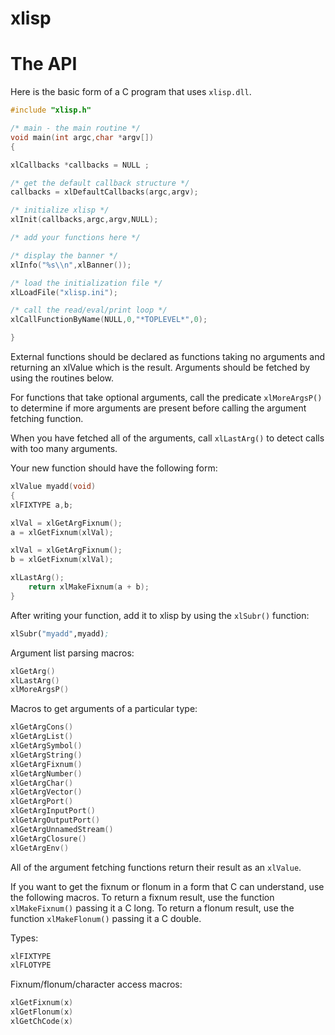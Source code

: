 # xlisp
# The API

Here is the basic form of a C program that uses `xlisp.dll`.

```cpp
#include "xlisp.h"

/* main - the main routine */
void main(int argc,char *argv[])
{

xlCallbacks *callbacks = NULL ;

/* get the default callback structure */
callbacks = xlDefaultCallbacks(argc,argv);

/* initialize xlisp */
xlInit(callbacks,argc,argv,NULL);

/* add your functions here */

/* display the banner */
xlInfo("%s\\n",xlBanner());

/* load the initialization file */
xlLoadFile("xlisp.ini");

/* call the read/eval/print loop */
xlCallFunctionByName(NULL,0,"*TOPLEVEL*",0);

}
```
External functions should be declared as functions taking no 
arguments and returning an xlValue which is the result. Arguments should be fetched by using the routines below.

For functions that take optional arguments, call the predicate
`xlMoreArgsP()` to determine if more arguments are present before
calling the argument fetching function.

When you have fetched all of the arguments, call `xlLastArg()` 
to detect calls with too many arguments.

Your new function should have the following form:
```cpp
xlValue myadd(void)
{
xlFIXTYPE a,b;

xlVal = xlGetArgFixnum(); 
a = xlGetFixnum(xlVal);

xlVal = xlGetArgFixnum(); 
b = xlGetFixnum(xlVal);

xlLastArg();
    return xlMakeFixnum(a + b);
}
```
After writing your function, add it to xlisp by using the `xlSubr()` 
function:
```lisp
xlSubr("myadd",myadd);
```
Argument list parsing macros:
```cpp
xlGetArg()
xlLastArg()
xlMoreArgsP()
```
Macros to get arguments of a particular type:
```cpp
xlGetArgCons()
xlGetArgList()
xlGetArgSymbol()
xlGetArgString()
xlGetArgFixnum()
xlGetArgNumber()
xlGetArgChar()
xlGetArgVector()
xlGetArgPort()
xlGetArgInputPort()
xlGetArgOutputPort()
xlGetArgUnnamedStream()
xlGetArgClosure()
xlGetArgEnv()
```
All of the argument fetching functions return their result as an
`xlValue`. 

If you want to get the fixnum or flonum in a form that C can understand, use the following macros. To return a fixnum result, use
the function `xlMakeFixnum()` passing it a C long. To return a flonum result, use the function `xlMakeFlonum()` passing it a C double.

Types:
```cpp
xlFIXTYPE
xlFLOTYPE
```
Fixnum/flonum/character access macros:
```cpp
xlGetFixnum(x)
xlGetFlonum(x)
xlGetChCode(x)
```